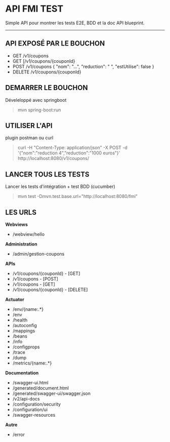 API FMI TEST
===========

Simple API pour montrer les tests E2E, BDD et la doc API blueprint.

----------


API EXPOSÉ PAR LE BOUCHON
-------------------------------------

* GET /v1/coupons
* GET [/v1/coupons/{couponId}
* POST /v1/coupons   { "nom": "...", "reduction": "  ", "estUtilise": false }
* DELETE /v1/coupons/{couponId}


DEMARRER LE BOUCHON
------------------------------
Déveleloppé avec springboot

> mvn spring-boot:run

UTILISER L'API
------------------

plugin postman ou curl

> curl -H "Content-Type: application/json" -X POST -d '{"nom":"reduction 4","reduction":"1000 euros"}' http://localhost:8080/v1/coupons/

LANCER TOUS LES TESTS
------------------------------
Lancer les tests d'intégration + test BDD (cucumber)
> mvn test -Dmvn.test.base.url="http://localhost:8080/fmi"


LES URLS
--------

**Webviews**
* /webview/hello

**Administration**
* /admin/gestion-coupons

**APIs**
* /v1/coupons/{couponId} - [GET]
* /v1/coupons - [POST]
* /v1/coupons - [GET]
* /v1/coupons/{couponId} - [DELETE]

**Actuator**
* /env/{name:.*}
* /env
* /health
* /autoconfig
* /mappings
* /beans
* /info
* /configprops
* /trace
* /dump
* /metrics/{name:.*}

**Documentation**
* /swagger-ui.html
* /generated/document.html
* /generated/swagger-ui/swagger.json
* /v2/api-docs
* /configuration/security
* /configuration/ui
* /swagger-resources

**Autre**
* /error
